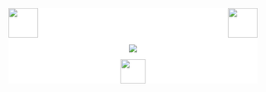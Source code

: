 <div style="background: white ">
<!-- top left -->
<div>
    <img src="https://emojis.slackmojis.com/emojis/images/1643514389/3643/cool-doge.gif" width="60" height="60"/> 
    <img src="https://emojis.slackmojis.com/emojis/images/1643515259/12806/meow_attention.png" width="60" height="60" align="right"/> 
</div>
<p align="center">
  <a href="https://github.com/Huyueeer">
    <img src="https://github-readme-stats.vercel.app/api?username=Huyueeer&show_icons=true&line_height=21&show_icons=true&theme=dracula" />
  </a>
</p>

<p align="center">
  <a>
    <img src="https://media.giphy.com/media/WUlplcMpOCEmTGBtBW/giphy.gif" width="50">
  </a>  
</p>
